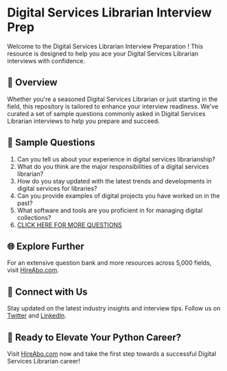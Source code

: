 # Digital Services Librarian Interview Prep

Welcome to the Digital Services Librarian Interview Preparation ! This resource is designed to help you ace your Digital Services Librarian interviews with confidence.

## 🚀 Overview

Whether you're a seasoned Digital Services Librarian or just starting in the field, this repository is tailored to enhance your interview readiness. We've curated a set of sample questions commonly asked in Digital Services Librarian interviews to help you prepare and succeed.

## 📝 Sample Questions

1. Can you tell us about your experience in digital services librarianship?
2. What do you think are the major responsibilities of a digital services librarian?
3. How do you stay updated with the latest trends and developments in digital services for libraries?
4. Can you provide examples of digital projects you have worked on in the past?
5. What software and tools are you proficient in for managing digital collections?
6. [CLICK HERE FOR MORE QUESTIONS](https://hireabo.com/job/18_0_7/Digital%20Services%20Librarian)

## 🌐 Explore Further

For an extensive question bank and more resources across 5,000 fields, visit [HireAbo.com](https://www.hireabo.com).

## 📱 Connect with Us

Stay updated on the latest industry insights and interview tips. Follow us on [Twitter](https://twitter.com/hireabo) and [LinkedIn](https://www.linkedin.com/in/hire-abo-3609972a8/).

## 🚀 Ready to Elevate Your Python Career?

Visit [HireAbo.com](https://www.hireabo.com) now and take the first step towards a successful Digital Services Librarian career!